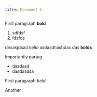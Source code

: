 ```yaml
---
title: Document 2
---
```


<amendable article="1" title="Article 1">

First paragraph **bold**

1. sdfdsf
2. fdsfds

</amendable>

<amendable article="1.5" title="Article 1.5" level="3">

dnsakjdsad *hello* asdasdhashdas das **bolds**

Importantly partag

- dasdsad
- dasdasdsa

</amendable>

<amendable article="2">

First paragraph *bold*

Another

</amendable>
